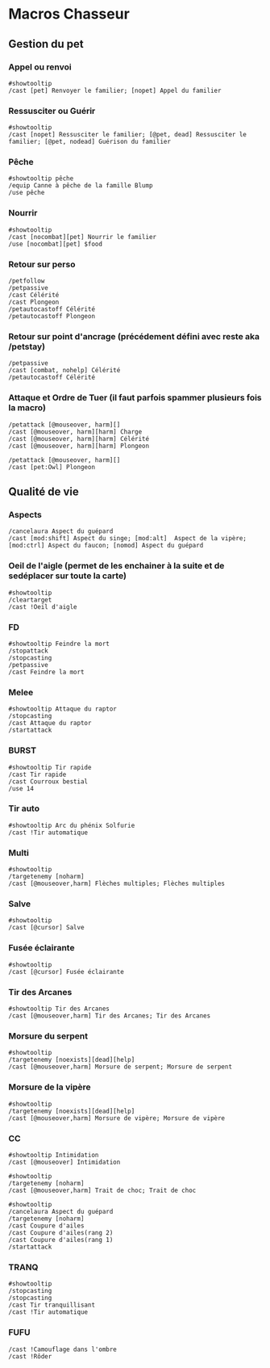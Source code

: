 # Macros Chasseur

## Gestion du pet

### Appel ou renvoi
```
#showtooltip
/cast [pet] Renvoyer le familier; [nopet] Appel du familier
```

### Ressusciter ou Guérir
```
#showtooltip
/cast [nopet] Ressusciter le familier; [@pet, dead] Ressusciter le familier; [@pet, nodead] Guérison du familier
```

### Pêche
```
#showtooltip pêche
/equip Canne à pêche de la famille Blump
/use pêche
```

### Nourrir
```
#showtooltip
/cast [nocombat][pet] Nourrir le familier
/use [nocombat][pet] $food

```

### Retour sur perso
```
/petfollow
/petpassive
/cast Célérité
/cast Plongeon
/petautocastoff Célérité
/petautocastoff Plongeon
```

### Retour sur point d'ancrage (précédement défini avec reste aka /petstay)
```
/petpassive
/cast [combat, nohelp] Célérité
/petautocastoff Célérité

```

### Attaque et Ordre de Tuer (il faut parfois spammer plusieurs fois la macro)
```ancienne
/petattack [@mouseover, harm][]
/cast [@mouseover, harm][harm] Charge
/cast [@mouseover, harm][harm] Célérité
/cast [@mouseover, harm][harm] Plongeon
```
``` nouvelle
/petattack [@mouseover, harm][]
/cast [pet:Owl] Plongeon
```

## Qualité de vie

### Aspects
```
/cancelaura Aspect du guépard
/cast [mod:shift] Aspect du singe; [mod:alt]  Aspect de la vipère; [mod:ctrl] Aspect du faucon; [nomod] Aspect du guépard
```

### Oeil de l'aigle (permet de les enchainer à la suite et de sedéplacer sur toute la carte)
```
#showtooltip
/cleartarget
/cast !Oeil d'aigle
```

### FD
```
#showtooltip Feindre la mort
/stopattack
/stopcasting
/petpassive
/cast Feindre la mort
```


### Melee
```
#showtooltip Attaque du raptor
/stopcasting
/cast Attaque du raptor
/startattack
```

### BURST
```
#showtooltip Tir rapide
/cast Tir rapide
/cast Courroux bestial
/use 14
```

### Tir auto
```
#showtooltip Arc du phénix Solfurie
/cast !Tir automatique
```

### Multi
```
#showtooltip
/targetenemy [noharm]
/cast [@mouseover,harm] Flèches multiples; Flèches multiples
```
### Salve
```
#showtooltip
/cast [@cursor] Salve
```

### Fusée éclairante
```
#showtooltip
/cast [@cursor] Fusée éclairante
```

### Tir des Arcanes
```
#showtooltip Tir des Arcanes
/cast [@mouseover,harm] Tir des Arcanes; Tir des Arcanes
```

### Morsure du serpent
```
#showtooltip
/targetenemy [noexists][dead][help]
/cast [@mouseover,harm] Morsure de serpent; Morsure de serpent
```

### Morsure de la vipère
```
#showtooltip
/targetenemy [noexists][dead][help]
/cast [@mouseover,harm] Morsure de vipère; Morsure de vipère
```

### CC
```
#showtooltip Intimidation
/cast [@mouseover] Intimidation
```
```
#showtooltip
/targetenemy [noharm]
/cast [@mouseover,harm] Trait de choc; Trait de choc
```
```
#showtooltip
/cancelaura Aspect du guépard
/targetenemy [noharm]
/cast Coupure d'ailes
/cast Coupure d'ailes(rang 2)
/cast Coupure d'ailes(rang 1)
/startattack
```

### TRANQ
```
#showtooltip
/stopcasting
/stopcasting
/cast Tir tranquillisant
/cast !Tir automatique
```


### FUFU
```
/cast !Camouflage dans l'ombre
/cast !Rôder
```

